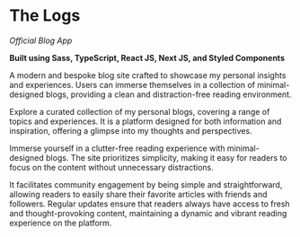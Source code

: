 # The Logs

_Official Blog App_

**Built using Sass, TypeScript, React JS, Next JS, and Styled Components**

A modern and bespoke blog site crafted to showcase my personal insights and experiences. Users can immerse themselves in a collection of minimal-designed blogs, providing a clean and distraction-free reading environment.

Explore a curated collection of my personal blogs, covering a range of topics and experiences. It is a platform designed for both information and inspiration, offering a glimpse into my thoughts and perspectives.

Immerse yourself in a clutter-free reading experience with minimal-designed blogs. The site prioritizes simplicity, making it easy for readers to focus on the content without unnecessary distractions.

It facilitates community engagement by being simple and straightforward, allowing readers to easily share their favorite articles with friends and followers. Regular updates ensure that readers always have access to fresh and thought-provoking content, maintaining a dynamic and vibrant reading experience on the platform.
